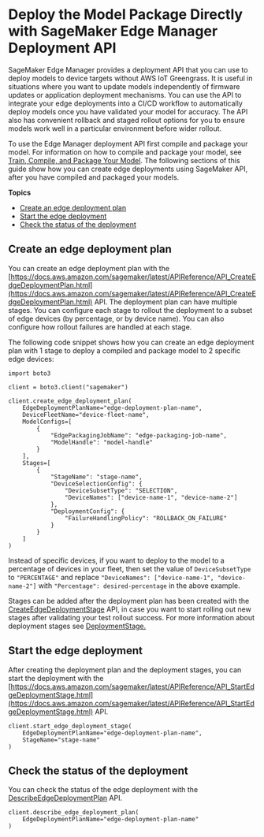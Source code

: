 # Deploy the Model Package Directly with SageMaker Edge Manager Deployment API<a name="edge-deployment-plan-api"></a>

SageMaker Edge Manager provides a deployment API that you can use to deploy models to device targets without AWS IoT Greengrass\. It is useful in situations where you want to update models independently of firmware updates or application deployment mechanisms\. You can use the API to integrate your edge deployments into a CI/CD workflow to automatically deploy models once you have validated your model for accuracy\. The API also has convenient rollback and staged rollout options for you to ensure models work well in a particular environment before wider rollout\.

To use the Edge Manager deployment API first compile and package your model\. For information on how to compile and package your model, see [Train, Compile, and Package Your Model](edge-getting-started-step2.md)\. The following sections of this guide show how you can create edge deployments using SageMaker API, after you have compiled and packaged your models\.

**Topics**
+ [Create an edge deployment plan](#create-edge-deployment-plan)
+ [Start the edge deployment](#start-edge-deployment-stage)
+ [Check the status of the deployment](#describe-edge-deployment-status)

## Create an edge deployment plan<a name="create-edge-deployment-plan"></a>

You can create an edge deployment plan with the [https://docs.aws.amazon.com/sagemaker/latest/APIReference/API_CreateEdgeDeploymentPlan.html](https://docs.aws.amazon.com/sagemaker/latest/APIReference/API_CreateEdgeDeploymentPlan.html) API\. The deployment plan can have multiple stages\. You can configure each stage to rollout the deployment to a subset of edge devices \(by percentage, or by device name\)\. You can also configure how rollout failures are handled at each stage\.

The following code snippet shows how you can create an edge deployment plan with 1 stage to deploy a compiled and package model to 2 specific edge devices:

```
import boto3

client = boto3.client("sagemaker")

client.create_edge_deployment_plan(
    EdgeDeploymentPlanName="edge-deployment-plan-name",
    DeviceFleetName="device-fleet-name",
    ModelConfigs=[
        {
            "EdgePackagingJobName": "edge-packaging-job-name",
            "ModelHandle": "model-handle"
        }
    ],
    Stages=[
        {
            "StageName": "stage-name",
            "DeviceSelectionConfig": {
                "DeviceSubsetType": "SELECTION",
                "DeviceNames": ["device-name-1", "device-name-2"]
            },
            "DeploymentConfig": {
                "FailureHandlingPolicy": "ROLLBACK_ON_FAILURE"
            }
        }
    ]
)
```

Instead of specific devices, if you want to deploy to the model to a percentage of devices in your fleet, then set the value of `DeviceSubsetType` to `"PERCENTAGE"` and replace `"DeviceNames": ["device-name-1", "device-name-2"]` with `"Percentage": desired-percentage` in the above example\.

Stages can be added after the deployment plan has been created with the [CreateEdgeDeploymentStage](https://docs.aws.amazon.com/sagemaker/latest/APIReference/API_CreateEdgeDeploymentStage.html) API, in case you want to start rolling out new stages after validating your test rollout success\. For more information about deployment stages see [DeploymentStage\.](https://docs.aws.amazon.com/sagemaker/latest/APIReference/API_DeploymentStage.html)

## Start the edge deployment<a name="start-edge-deployment-stage"></a>

After creating the deployment plan and the deployment stages, you can start the deployment with the [https://docs.aws.amazon.com/sagemaker/latest/APIReference/API_StartEdgeDeploymentStage.html](https://docs.aws.amazon.com/sagemaker/latest/APIReference/API_StartEdgeDeploymentStage.html) API\.

```
client.start_edge_deployment_stage(
    EdgeDeploymentPlanName="edge-deployment-plan-name",
    StageName="stage-name"
)
```

## Check the status of the deployment<a name="describe-edge-deployment-status"></a>

You can check the status of the edge deployment with the [DescribeEdgeDeploymentPlan](https://docs.aws.amazon.com/sagemaker/latest/APIReference/API_DescribeEdgeDeploymentPlan.html) API\.

```
client.describe_edge_deployment_plan(
    EdgeDeploymentPlanName="edge-deployment-plan-name"
)
```
